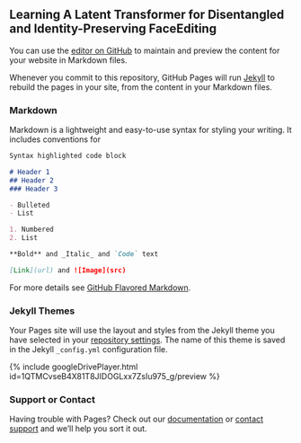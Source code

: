 
## Learning A Latent Transformer for Disentangled and Identity-Preserving FaceEditing

You can use the [editor on GitHub](https://github.com/Xu-Yao/Latent-Transformer/edit/gh-pages/index.md) to maintain and preview the content for your website in Markdown files.

Whenever you commit to this repository, GitHub Pages will run [Jekyll](https://jekyllrb.com/) to rebuild the pages in your site, from the content in your Markdown files.

### Markdown

Markdown is a lightweight and easy-to-use syntax for styling your writing. It includes conventions for

```markdown
Syntax highlighted code block

# Header 1
## Header 2
### Header 3

- Bulleted
- List

1. Numbered
2. List

**Bold** and _Italic_ and `Code` text

[Link](url) and ![Image](src)
```

For more details see [GitHub Flavored Markdown](https://guides.github.com/features/mastering-markdown/).

### Jekyll Themes

Your Pages site will use the layout and styles from the Jekyll theme you have selected in your [repository settings](https://github.com/Xu-Yao/Latent-Transformer/settings/pages). The name of this theme is saved in the Jekyll `_config.yml` configuration file.

{% include googleDrivePlayer.html id=1QTMCvseB4X81T8JIDOGLxx7ZsIu975_g/preview %}


### Support or Contact

Having trouble with Pages? Check out our [documentation](https://docs.github.com/categories/github-pages-basics/) or [contact support](https://support.github.com/contact) and we’ll help you sort it out.
